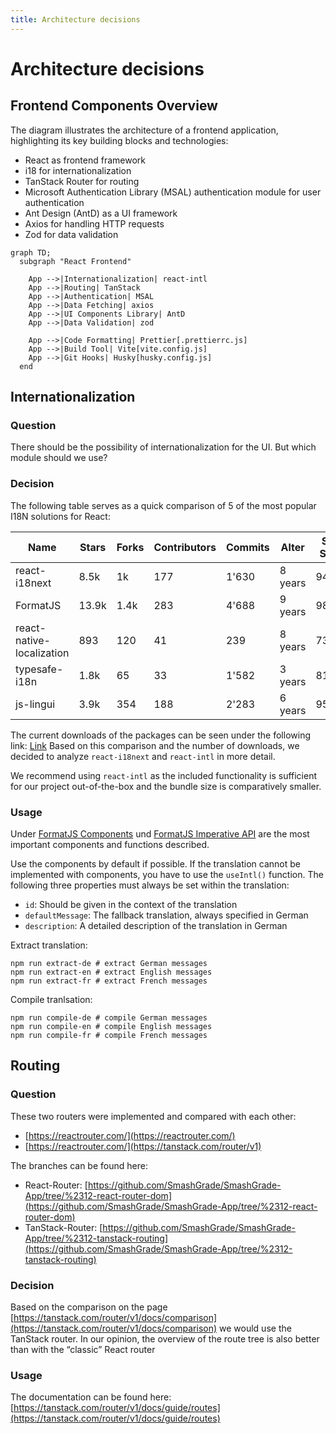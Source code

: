 ```yaml
---
title: Architecture decisions
---
```

# Architecture decisions
## Frontend Components Overview
The diagram illustrates the architecture of a frontend application, highlighting its key building blocks and technologies:
* React as frontend framework
* i18 for internationalization
* TanStack Router for routing 
* Microsoft Authentication Library (MSAL) authentication module for user authentication 
* Ant Design (AntD) as a UI framework
* Axios for handling HTTP requests
* Zod for data validation


```mermaid
graph TD;
  subgraph "React Frontend"
    
    App -->|Internationalization| react-intl
    App -->|Routing| TanStack
    App -->|Authentication| MSAL
    App -->|Data Fetching| axios
    App -->|UI Components Library| AntD
    App -->|Data Validation| zod
    
    App -->|Code Formatting| Prettier[.prettierrc.js]
    App -->|Build Tool| Vite[vite.config.js]
    App -->|Git Hooks| Husky[husky.config.js]
  end
```

## Internationalization

### Question
There should be the possibility of internationalization for the UI. But which module should we use?

### Decision
The following table serves as a quick comparison of 5 of the most popular I18N solutions for React:

| Name | Stars | Forks | Contributors | Commits | Alter | Snyk Score |
| --- |-------|-------|--------------|---------|---------|------------|
| react-i18next | 8.5k  | 1k    | 177          | 1'630   | 8 years | 94/100     |
| FormatJS | 13.9k | 1.4k  | 283          | 4'688   | 9 years | 98/100     |
| react-native-localization | 893   | 120   | 41           | 239     | 8 years | 73/100     |
| typesafe-i18n | 1.8k  | 65    | 33           | 1'582   | 3 years | 81/100     |
| js-lingui | 3.9k  | 354 | 188 | 2'283   | 6 years | 95/100     |

The current downloads of the packages can be seen under the following link:
[Link](https://npmtrends.com/@lingui/react-vs-react-i18next-vs-react-intl-vs-react-native-localization-vs-typesafe-i18n) 
Based on this comparison and the number of downloads, we decided to analyze `react-i18next` and `react-intl` in more detail.

We recommend using `react-intl` as the included functionality is sufficient for our project out-of-the-box and the bundle size is comparatively smaller.

### Usage
Under [FormatJS Components](https://formatjs.io/docs/react-intl/components) und [FormatJS Imperative API](https://formatjs.io/docs/react-intl/api) are the most important components and functions  described.

Use the components by default if possible. If the translation cannot be implemented with components, you have to use the `useIntl()` function.
The following three properties must always be set within the translation:
- `id`: Should be given in the context of the translation
- `defaultMessage`: The fallback translation, always specified in German
- `description`: A detailed description of the translation in German

Extract translation:  
```shell
npm run extract-de # extract German messages
npm run extract-en # extract English messages
npm run extract-fr # extract French messages
```
Compile tranlsation:  
```shell
npm run compile-de # compile German messages
npm run compile-en # compile English messages
npm run compile-fr # compile French messages
```


## Routing
### Question
These two routers were implemented and compared with each other:
- [https://reactrouter.com/](https://reactrouter.com/)
- [https://reactrouter.com/](https://tanstack.com/router/v1)

The branches can be found here:
- React-Router: [https://github.com/SmashGrade/SmashGrade-App/tree/%2312-react-router-dom](https://github.com/SmashGrade/SmashGrade-App/tree/%2312-react-router-dom)
- TanStack-Router: [https://github.com/SmashGrade/SmashGrade-App/tree/%2312-tanstack-routing](https://github.com/SmashGrade/SmashGrade-App/tree/%2312-tanstack-routing)

### Decision
Based on the comparison on the page [https://tanstack.com/router/v1/docs/comparison](https://tanstack.com/router/v1/docs/comparison) we would use the TanStack router. In our opinion, the overview of the route tree is also better than with the “classic” React router

### Usage
The documentation can be found here:
[https://tanstack.com/router/v1/docs/guide/routes](https://tanstack.com/router/v1/docs/guide/routes)


